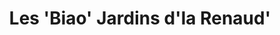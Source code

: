 ---
title: "Les 'Biao' Jardins d'la Renaud'"
url: /ferce/les-biao-jardins-dla-renaud/
shop: ferme
---